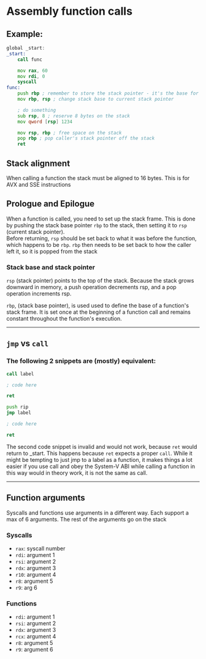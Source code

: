 # Assembly function calls
## Example:
```asm
global _start:
_start:
	call func

	mov rax, 60
	mov rdi, 0
	syscall
func:
	push rbp ; remember to store the stack pointer - it's the base for the caller (_start)
	mov rbp, rsp ; change stack base to current stack pointer

  	; do something
	sub rsp, 8 ; reserve 8 bytes on the stack
	mov qword [rsp] 1234

	mov rsp, rbp ; free space on the stack
	pop rbp ; pop caller's stack pointer off the stack
	ret

```
## Stack alignment
When calling a function the stack must be aligned to 16 bytes. This is for AVX and SSE instructions

## Prologue and Epilogue
When a function is called, you need to set up the stack frame. This is done by pushing the stack base pointer `rbp` to the stack, then setting it to `rsp` (current stack pointer). \
Before returning, `rsp` should be set back to what it was before the function, which happens to be `rbp`. `rbp` then needs to be set back to how the caller left it, so it is popped from the stack

### Stack base and stack pointer
`rsp` (stack pointer) points to the top of the stack. Because the stack grows downward in memory, a push operation decrements rsp, and a pop operation increments rsp. 

`rbp`, (stack base pointer), is used used to define the base of a function's stack frame. It is set once at the beginning of a function call and remains constant throughout the function's execution. 

***

## `jmp` vs `call`
### The following 2 snippets are (mostly) equivalent:

```asm
call label

; code here

ret
```
```asm
push rip
jmp label

; code here

ret
```
The second code snippet is invalid and would not work, because `ret` would return to _start. This happens because `ret` expects a proper `call`. While it might be tempting to just jmp to a label as a function, it makes things a lot easier if you use call and obey the System-V ABI
while calling a function in this way would in theory work, it is not the same as call.

***

## Function arguments
Syscalls and functions use arguments in a different way. Each support a max of 6 arguments. The rest of the arguments go on the stack
### Syscalls
- `rax`: syscall number
- `rdi`: argument 1
- `rsi`: argument 2
- `rdx`: argument 3
- `r10`: argument 4
- `r8`: argument 5
- `r9`: arg 6
  


### Functions
- `rdi`: argument 1
- `rsi`: argument 2
- `rdx`: argument 3
- `rcx`: argument 4
- `r8`: argument 5
- `r9`: argument 6
